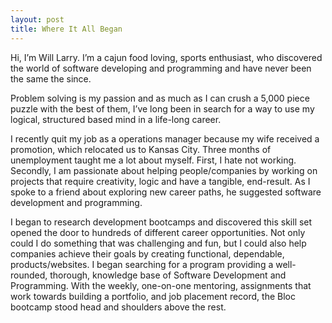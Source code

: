 ```yaml
---
layout: post
title: Where It All Began
---
```


Hi, I’m Will Larry. I’m a cajun food loving, sports enthusiast, who discovered the world of software developing and programming and have never been the same the since.

Problem solving is my passion and as much as I can crush a 5,000 piece puzzle with the best of them, I’ve long been in search for a way to use my logical, structured based mind in a life-long career.

I recently quit my job as a operations manager because my wife received a promotion, which relocated us to Kansas City. Three months of unemployment taught me a lot about myself. First, I hate not working. Secondly, I am passionate about helping people/companies by working on projects that require creativity, logic and have a tangible, end-result. As I spoke to a friend about exploring new career paths, he suggested software development and programming.

I began to research development bootcamps and discovered this skill set opened the door to hundreds of different career opportunities. Not only could I do something that was challenging and fun, but I could also help companies achieve their goals by creating functional, dependable, products/websites. I began searching for a program providing a well-rounded, thorough, knowledge base of Software Development and Programming. With the weekly, one-on-one mentoring, assignments that work towards building a portfolio, and job placement record, the Bloc bootcamp stood head and shoulders above the rest.

